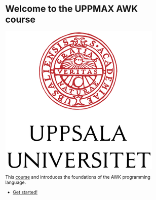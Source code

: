 
# Welcome to the UPPMAX AWK course

![UU logo](assets/UU_logo_color.png)

This [course](https://github.com/UPPMAX/awk_course) 
and introduces the foundations of the AWK programming language.

- [Get started!](morning_session/overview/)
